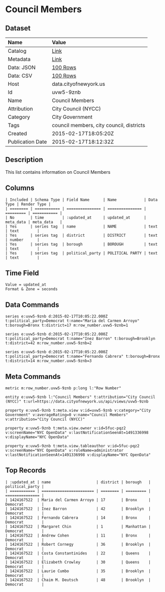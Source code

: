 # Council Members

## Dataset

| Name | Value |
| :--- | :---- |
| Catalog | [Link](https://catalog.data.gov/dataset/council-members) |
| Metadata | [Link](https://data.cityofnewyork.us/api/views/uvw5-9znb) |
| Data: JSON | [100 Rows](https://data.cityofnewyork.us/api/views/uvw5-9znb/rows.json?max_rows=100) |
| Data: CSV | [100 Rows](https://data.cityofnewyork.us/api/views/uvw5-9znb/rows.csv?max_rows=100) |
| Host | data.cityofnewyork.us |
| Id | uvw5-9znb |
| Name | Council Members |
| Attribution | City Council (NYCC) |
| Category | City Government |
| Tags | council members, city council, districts |
| Created | 2015-02-17T18:05:20Z |
| Publication Date | 2015-02-17T18:12:32Z |

## Description

This list contains information on Council Members

## Columns

```ls
| Included | Schema Type | Field Name      | Name            | Data Type | Render Type |
| ======== | =========== | =============== | =============== | ========= | =========== |
| No       | time        | :updated_at     | updated_at      | meta_data | meta_data   |
| Yes      | series tag  | name            | NAME            | text      | text        |
| Yes      | series tag  | district        | DISTRICT        | text      | number      |
| Yes      | series tag  | borough         | BOROUGH         | text      | text        |
| Yes      | series tag  | political_party | POLITICAL PARTY | text      | text        |
```

## Time Field

```ls
Value = updated_at
Format & Zone = seconds
```

## Data Commands

```ls
series e:uvw5-9znb d:2015-02-17T10:05:22.000Z t:political_party=Democrat t:name="Maria del Carmen Arroyo" t:borough=Bronx t:district=17 m:row_number.uvw5-9znb=1

series e:uvw5-9znb d:2015-02-17T10:05:22.000Z t:political_party=Democrat t:name="Inez Barron" t:borough=Brooklyn t:district=42 m:row_number.uvw5-9znb=2

series e:uvw5-9znb d:2015-02-17T10:05:22.000Z t:political_party=Democrat t:name="Fernando Cabrera" t:borough=Bronx t:district=14 m:row_number.uvw5-9znb=3
```

## Meta Commands

```ls
metric m:row_number.uvw5-9znb p:long l:"Row Number"

entity e:uvw5-9znb l:"Council Members" t:attribution="City Council (NYCC)" t:url=https://data.cityofnewyork.us/api/views/uvw5-9znb

property e:uvw5-9znb t:meta.view v:id=uvw5-9znb v:category="City Government" v:averageRating=0 v:name="Council Members" v:attribution="City Council (NYCC)"

property e:uvw5-9znb t:meta.view.owner v:id=5fuc-pqz2 v:screenName="NYC OpenData" v:lastNotificationSeenAt=1491336998 v:displayName="NYC OpenData"

property e:uvw5-9znb t:meta.view.tableauthor v:id=5fuc-pqz2 v:screenName="NYC OpenData" v:roleName=administrator v:lastNotificationSeenAt=1491336998 v:displayName="NYC OpenData"
```

## Top Records

```ls
| :updated_at | name                    | district | borough   | political_party | 
| =========== | ======================= | ======== | ========= | =============== | 
| 1424167522  | Maria del Carmen Arroyo | 17       | Bronx     | Democrat        | 
| 1424167522  | Inez Barron             | 42       | Brooklyn  | Democrat        | 
| 1424167522  | Fernando Cabrera        | 14       | Bronx     | Democrat        | 
| 1424167522  | Margaret Chin           | 1        | Manhattan | Democrat        | 
| 1424167522  | Andrew Cohen            | 11       | Bronx     | Democrat        | 
| 1424167522  | Robert Cornegy          | 36       | Brooklyn  | Democrat        | 
| 1424167522  | Costa Constantinides    | 22       | Queens    | Democrat        | 
| 1424167522  | Elizabeth Crowley       | 30       | Queens    | Democrat        | 
| 1424167522  | Laurie Cumbo            | 35       | Brooklyn  | Democrat        | 
| 1424167522  | Chaim M. Deutsch        | 48       | Brooklyn  | Democrat        | 
```